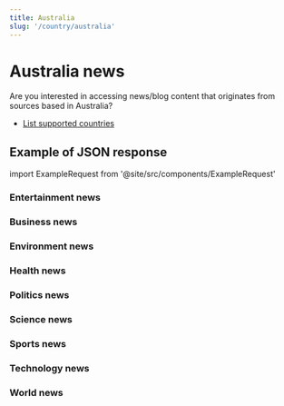 ```yaml
---
title: Australia
slug: '/country/australia'
---
```


# Australia news

Are you interested in accessing news/blog content that originates from sources based in Australia?

- [List supported countries](/get-articles/countries)

## Example of JSON response

import ExampleRequest from '@site/src/components/ExampleRequest'

### Entertainment news
<ExampleRequest url="https://apitube.io/v1/news/articles?limit=2&category=news/Arts_and_Entertainment&country=au"></ExampleRequest>

### Business news
<ExampleRequest url="https://apitube.io/v1/news/articles?limit=2&category=news/Business&country=au"></ExampleRequest>

### Environment news
<ExampleRequest url="https://apitube.io/v1/news/articles?limit=2&category=news/Environment&country=au"></ExampleRequest>

### Health news
<ExampleRequest url="https://apitube.io/v1/news/articles?limit=2&category=news/Health&country=au"></ExampleRequest>

### Politics news
<ExampleRequest url="https://apitube.io/v1/news/articles?limit=2&category=news/Politics&country=au"></ExampleRequest>

### Science news
<ExampleRequest url="https://apitube.io/v1/news/articles?limit=2&category=news/Science&country=au"></ExampleRequest>

### Sports news
<ExampleRequest url="https://apitube.io/v1/news/articles?limit=2&category=news/Sports&country=au"></ExampleRequest>

### Technology news
<ExampleRequest url="https://apitube.io/v1/news/articles?limit=2&category=news/Technology&country=au"></ExampleRequest>

### World news
<ExampleRequest url="https://apitube.io/v1/news/articles?limit=2&category=news/World&country=au"></ExampleRequest>
